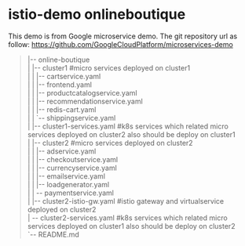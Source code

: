 # istio-demo onlineboutique
This demo is from Google microservice demo.
The git repository url as follow:
https://github.com/GoogleCloudPlatform/microservices-demo

>|-- online-boutique <br>
>|   |-- cluster1      \#micro services deployed on cluster1 <br>
>|   |   |-- cartservice.yaml <br>
>|   |   |-- frontend.yaml <br>
>|   |   |-- productcatalogservice.yaml <br>
>|   |   |-- recommendationservice.yaml <br>
>|   |   |-- redis-cart.yaml <br>
>|   |   \`-- shippingservice.yaml <br>
>|   |-- cluster1-services.yaml    \#k8s services which related micro services deployed on cluster2 also should be deploy on cluster1 <br>
>|   |-- cluster2    \#micro services deployed on cluster2 <br>
>|   |   |-- adservice.yaml <br>
>|   |   |-- checkoutservice.yaml <br>
>|   |   |-- currencyservice.yaml <br>
>|   |   |-- emailservice.yaml <br>
>|   |   |-- loadgenerator.yaml <br>
>|   |   -- paymentservice.yaml <br>
>|   |-- cluster2-istio-gw.yaml    \#istio gateway and virtualservice deployed on cluster2 <br>
>|   -- cluster2-services.yaml    \#k8s services which related micro services deployed on cluster1 also should be deploy on cluster2 <br>
>\`-- README.md <br>

